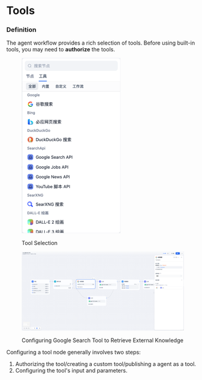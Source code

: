# Tools

### Definition

The agent workflow provides a rich selection of tools. Before using built-in tools, you may need to **authorize** the tools.

<figure><img src="/en/.gitbook/assets/guides/workflow/node/tools/image (231).png" alt="" width="258"><figcaption><p>Tool Selection</p></figcaption></figure>

<figure><img src="/en/.gitbook/assets/guides/workflow/node/tools/image (232).png" alt=""><figcaption><p>Configuring Google Search Tool to Retrieve External Knowledge</p></figcaption></figure>

Configuring a tool node generally involves two steps:

1. Authorizing the tool/creating a custom tool/publishing a agent as a tool.
2. Configuring the tool's input and parameters.

<!-- For more information on how to create custom tools and configure them, please refer to the [Tool Configuration Guide](https://docs.fusionworks.ai/v/zh-hans/guides/tools). -->